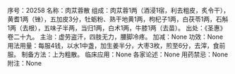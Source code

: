 序号：20258
名称：肉苁蓉散
组成：肉苁蓉1两（酒浸1宿，利去粗皮，炙令干），黄耆1两（锉），五加皮3分，牡蛎粉、熟干地黄1两，枸杞子1两，白茯苓1两，石斛1两（去根），五味子半两，当归1两，白术1两，牛膝1两（去苗）。
出处：《圣惠》卷二十九。
主治：虚劳盗汗，四肢无力，腰脚冷疼。
加减：None
功效：None
用法用量：每服4钱，以水1中盏，加生姜半分，大枣3枚，煎至6分，去滓，食前服。
制备方法：上为粗散。
临床应用：None
各家论述：None
用药禁忌：None
附注：None
